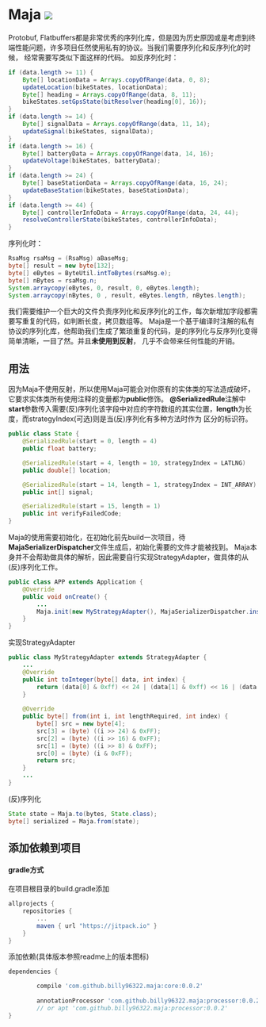 # Maja [![](https://jitpack.io/v/billy96322/maja.svg)](https://jitpack.io/#billy96322/maja)

Protobuf, Flatbuffers都是非常优秀的序列化库，但是因为历史原因或是考虑到终端性能问题，许多项目任然使用私有的协议。当我们需要序列化和反序列化的时候，
经常需要写类似下面这样的代码。
如反序列化时：
```java
if (data.length >= 11) {
    Byte[] locationData = Arrays.copyOfRange(data, 0, 8);
    updateLocation(bikeStates, locationData);
    Byte[] heading = Arrays.copyOfRange(data, 8, 11);
    bikeStates.setGpsState(bitResolver(heading[0], 16));
}
if (data.length >= 14) {
    Byte[] signalData = Arrays.copyOfRange(data, 11, 14);
    updateSignal(bikeStates, signalData);
}
if (data.length >= 16) {
    Byte[] batteryData = Arrays.copyOfRange(data, 14, 16);
    updateVoltage(bikeStates, batteryData);
}
if (data.length >= 24) {
    Byte[] baseStationData = Arrays.copyOfRange(data, 16, 24);
    updateBaseStation(bikeStates, baseStationData);
}
if (data.length >= 44) {
    Byte[] controllerInfoData = Arrays.copyOfRange(data, 24, 44);
    resolveControllerState(bikeStates, controllerInfoData);
}
```
序列化时：
```java
RsaMsg rsaMsg = (RsaMsg) aBaseMsg;
byte[] result = new byte[132];
byte[] eBytes = ByteUtil.intToBytes(rsaMsg.e);
byte[] nBytes = rsaMsg.n;
System.arraycopy(eBytes, 0, result, 0, eBytes.length);
System.arraycopy(nBytes, 0 , result, eBytes.length, nBytes.length);
```
我们需要维护一个巨大的文件负责序列化和反序列化的工作，每次新增加字段都需要写重复的代码，如判断长度，拷贝数组等。
Maja是一个基于编译时注解的私有协议的序列化库，他帮助我们生成了繁琐重复的代码，是的序列化与反序列化变得简单清晰，一目了然。并且**未使用到反射**，
几乎不会带来任何性能的开销。

## 用法
因为Maja不使用反射，所以使用Maja可能会对你原有的实体类的写法造成破坏，它要求实体类所有使用注释的变量都为**public**修饰。
**@SerializedRule**注解中**start**参数传入需要(反)序列化该字段中对应的字符数组的其实位置，**length**为长度，而strategyIndex(可选)则是当(反)序列化有多种方法时作为
区分的标识符。
```java
public class State {
    @SerializedRule(start = 0, length = 4)
    public float battery;

    @SerializedRule(start = 4, length = 10, strategyIndex = LATLNG)
    public double[] location;

    @SerializedRule(start = 14, length = 1, strategyIndex = INT_ARRAY)
    public int[] signal;

    @SerializedRule(start = 15, length = 1)
    public int verifyFailedCode;
}
```

Maja的使用需要初始化，在初始化前先build一次项目，待**MajaSerializerDispatcher**文件生成后，初始化需要的文件才能被找到。
Maja本身并不会帮助做具体的解析，因此需要自行实现StrategyAdapter，做具体的从(反)序列化工作。
```java
public class APP extends Application {
    @Override
    public void onCreate() {
        ...
        Maja.init(new MyStrategyAdapter(), MajaSerializerDispatcher.instance());
    }
}
```
实现StrategyAdapter
```java
public class MyStrategyAdapter extends StrategyAdapter {
    ...
    @Override
    public int toInteger(byte[] data, int index) {
        return (data[0] & 0xff) << 24 | (data[1] & 0xff) << 16 | (data[2] & 0xff) << 8 | (data[3] & 0xff);;
    }
    
    @Override
    public byte[] from(int i, int lengthRequired, int index) {
        byte[] src = new byte[4];
        src[3] = (byte) ((i >> 24) & 0xFF);
        src[2] = (byte) ((i >> 16) & 0xFF);
        src[1] = (byte) ((i >> 8) & 0xFF);
        src[0] = (byte) (i & 0xFF);
        return src;
    }
    ...
}
```
(反)序列化
```java
State state = Maja.to(bytes, State.class);
byte[] serialized = Maja.from(state);
```

## 添加依赖到项目
#### gradle方式
在项目根目录的build.gradle添加
```gradle
allprojects {
	repositories {
		...
		maven { url "https://jitpack.io" }
	}
}
```

添加依赖(具体版本参照readme上的版本图标)
``` gradle
dependencies {

        compile 'com.github.billy96322.maja:core:0.0.2'
        
        annotationProcessor 'com.github.billy96322.maja:processor:0.0.2'
        // or apt 'com.github.billy96322.maja:processor:0.0.2'
}
